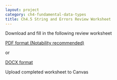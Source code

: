 ```yaml
---
layout: project
category: ch4-fundamental-data-types
title: Ch4.5 String and Errors Review Worksheet
---
```


Download and fill in the following review worksheet

[PDF format (Notability recommended)](/apcsa\ch45strings\StringAndErrorRv.pdf)

or

[DOCX format](/apcsa\ch45strings\StringAndErrorRv.docx)

Upload completed worksheet to Canvas
